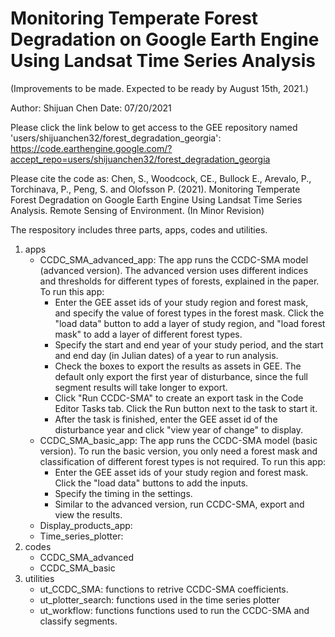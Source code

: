 # Monitoring Temperate Forest Degradation on Google Earth Engine Using Landsat Time Series Analysis

(Improvements to be made. Expected to be ready by August 15th, 2021.)

Author: Shijuan Chen     Date: 07/20/2021

Please click the link below to get access to the GEE repository named 'users/shijuanchen32/forest_degradation_georgia':
https://code.earthengine.google.com/?accept_repo=users/shijuanchen32/forest_degradation_georgia

Please cite the code as: Chen, S., Woodcock, CE., Bullock E., Arevalo, P., Torchinava, P., Peng, S. and Olofsson P. (2021). Monitoring Temperate Forest Degradation on Google Earth Engine Using Landsat Time Series Analysis. Remote Sensing of Environment. (In Minor Revision)

The respository includes three parts, apps, codes and utilities. 
1. apps
   - CCDC_SMA_advanced_app: The app runs the CCDC-SMA model (advanced version). The advanced version uses different indices and thresholds for different types of forests, explained in the paper. To run this app:
      - Enter the GEE asset ids of your study region and forest mask, and specify the value of forest types in the forest mask. Click the "load data" button to add a layer of study region, and "load forest mask" to add a layer of different forest types. 
      - Specify the start and end year of your study period, and the start and end day (in Julian dates) of a year to run analysis. 
      - Check the boxes to export the results as assets in GEE. The default only export the first year of disturbance, since the full segment results will take longer to export.
      - Click "Run CCDC-SMA" to create an export task in the Code Editor Tasks tab. Click the Run button next to the task to start it. 
      - After the task is finished, enter the GEE asset id of the disturbance year and click "view year of change" to display.
   - CCDC_SMA_basic_app: The app runs the CCDC-SMA model (basic version). To run the basic version, you only need a forest mask and classification of different forest types is not required. To run this app:
     - Enter the GEE asset ids of your study region and forest mask. Click the "load data" buttons to add the inputs.
     - Specify the timing in the settings.
     - Similar to the advanced version, run CCDC-SMA, export and view the results. 
   - Display_products_app:
   - Time_series_plotter:
2. codes
   - CCDC_SMA_advanced
   - CCDC_SMA_basic 
3. utilities
   - ut_CCDC_SMA: functions to retrive CCDC-SMA coefficients. 
   - ut_plotter_search: functions used in the time series plotter
   - ut_workflow: functions functions used to run the CCDC-SMA and classify segments.







